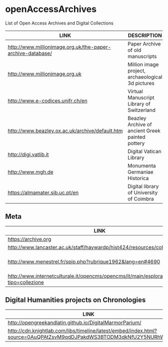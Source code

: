 # openAccessArchives
List of Open Access Archives and Digital Collections


| LINK | DESCRIPTION | COUNTRY |
| --- | --- | --- |
| http://www.millionimage.org.uk/the-paper-archive-database/ | Paper Archive of old manuscripts |  |
| http://www.millionimage.org.uk | Million image project, archaeological 3d pictures |
| http://www.e-codices.unifr.ch/en | Virtual Manuscript Library of Switzerland | CH |
| http://www.beazley.ox.ac.uk/archive/default.htm | Beazley Archive of ancient Greek painted pottery | UK |
| http://digi.vatlib.it | Digital Vatican Library | IT |
| http://www.mgh.de | Monumenta Germaniae Historica | DE |
| https://almamater.sib.uc.pt/en | Digital library of University of Coimbra | PT |

## Meta

| LINK | DESCRIPTION | COUNTRY |
| --- | --- | --- |
| https://archive.org | |
| http://www.lancaster.ac.uk/staff/haywardp/hist424/resources/collections.htm | |
| http://www.menestrel.fr/spip.php?rubrique1962&lang=en#4690 | Ménestrel, Medievalist collections | FR |
| http://www.internetculturale.it/opencms/opencms/it/main/esplora/index.html?tipo=collezione | Internet Culturale | IT |

## Digital Humanities projects on Chronologies

| LINK | DESCRIPTION | COUNTRY |
| --- | --- | --- |
| http://opengreekandlatin.github.io/DigitalMarmorParium/ | |
| http://cdn.knightlab.com/libs/timeline/latest/embed/index.html?source=0AuQPAtZsvM9qdDJPakdWS3BTODM3dkNfU2Y5NURhWlE | |
